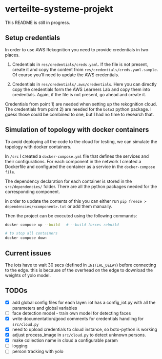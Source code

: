 # verteilte-systeme-projekt

This README is still in progress.

## Setup credentials

In order to use AWS Rekognition you need to provide credentials in two places. 

1) Credentials in `res/credentials/creds.yaml`. If the file is not present, create it and copy the content from `res/credentials/creds.yaml.sample`. Of course you'll need to update the AWS credentials. 

2) Credentials in `res/credentials/.aws/credentials`. Here you can directly copy the credentials form the AWS Learners Lab and copy them into credentials. Again, if the file is not present, go ahead and create it. 


Credentials from point 1) are needed when setting up the rekognition cloud. The credentials from point 2) are needed for the `boto3` python package. I guess those could be combined to one, but I had no time to research that. 

## Simulation of topology with docker containers
To avoid deploying all the code to the cloud for testing, we can simulate the topology with docker containers.

In `/src` I created a `docker-compose.yml` file that defines the services and their configurations.
For each component in the network I created a Dockerfile and configured the container as a service in the `docker-compose file`. 

The dependency declaration for each container is stored in the `src/dependencies/` folder. There are all the python packages needed for the corresponding component.

in order to update the contents of this you can either run `pip freeze > dependencies/<component>.txt` or add them manually. 

Then the project can be executed using the following commands: 

```bash
docker compose up --build   # --build forces rebuild

# to stop all containers
docker compose down
``` 


## Current issues
The iots have to wait 30 secs (defined in `INITIAL_DELAY`) before connecting to the edge. this is because of the overhead on the edge to download the weights of yolo model. 





## TODOs
- [x] add global config files for each layer: iot has a config_iot.py with all the parameters and global variables
- [ ] face detection model - train own  model for detecting faces
- [x] write documentation/good comments for credentials handling for `src/cloud.py` 
- [x] need to upload credentials to cloud instance, so boto-python is working
- [x] adjust process_image  in `src/cloud.py` to detect unknown persons.
- [x] make collection name in cloud a configurable param
- [ ] logging
- [ ] person tracking with yolo